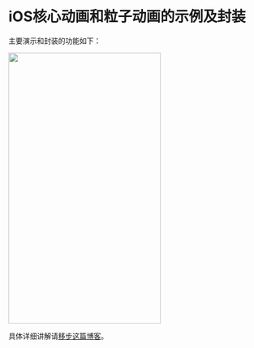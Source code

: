 #  iOS核心动画和粒子动画的示例及封装

主要演示和封装的功能如下：

<img src="http://o84zlfx0y.bkt.clouddn.com/blog2_img10.png" height="533" width="300"/>


具体详细讲解请[移步这篇博客](http://pearl-z.com/2016/08/01/%3C%20iOS%E5%8A%A8%E7%94%BB%E5%BC%80%E5%8F%91%E4%B8%80%20%3EiOS%E6%A0%B8%E5%BF%83%E5%8A%A8%E7%94%BB%E7%A4%BA%E4%BE%8B%E5%8F%8A%E5%B0%81%E8%A3%85/)。
